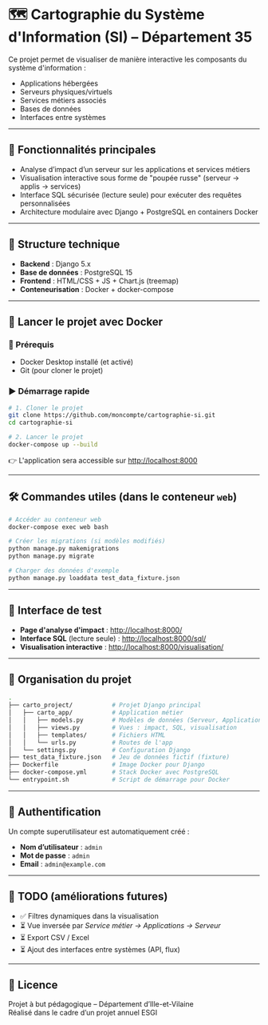 # 🗺️ Cartographie du Système d'Information (SI) – Département 35

Ce projet permet de visualiser de manière interactive les composants du système d'information :
- Applications hébergées
- Serveurs physiques/virtuels
- Services métiers associés
- Bases de données
- Interfaces entre systèmes

---

## 🚀 Fonctionnalités principales

- Analyse d’impact d’un serveur sur les applications et services métiers
- Visualisation interactive sous forme de "poupée russe" (serveur → applis → services)
- Interface SQL sécurisée (lecture seule) pour exécuter des requêtes personnalisées
- Architecture modulaire avec Django + PostgreSQL en containers Docker

---

## 🧱 Structure technique

- **Backend** : Django 5.x
- **Base de données** : PostgreSQL 15
- **Frontend** : HTML/CSS + JS + Chart.js (treemap)
- **Conteneurisation** : Docker + docker-compose

---

## 🐳 Lancer le projet avec Docker

### 🔁 Prérequis
- Docker Desktop installé (et activé)
- Git (pour cloner le projet)

### ▶️ Démarrage rapide

```bash
# 1. Cloner le projet
git clone https://github.com/moncompte/cartographie-si.git
cd cartographie-si

# 2. Lancer le projet
docker-compose up --build
```

👉 L'application sera accessible sur [http://localhost:8000](http://localhost:8000)

---

## 🛠️ Commandes utiles (dans le conteneur `web`)

```bash
# Accéder au conteneur web
docker-compose exec web bash

# Créer les migrations (si modèles modifiés)
python manage.py makemigrations
python manage.py migrate

# Charger des données d'exemple
python manage.py loaddata test_data_fixture.json
```

---

## 🧪 Interface de test

- **Page d'analyse d'impact** : [http://localhost:8000/](http://localhost:8000/)
- **Interface SQL** (lecture seule) : [http://localhost:8000/sql/](http://localhost:8000/sql/)
- **Visualisation interactive** : [http://localhost:8000/visualisation/](http://localhost:8000/visualisation/)

---

## 📁 Organisation du projet

```bash
.
├── carto_project/           # Projet Django principal
│   ├── carto_app/           # Application métier
│   │   ├── models.py        # Modèles de données (Serveur, Application, etc.)
│   │   ├── views.py         # Vues : impact, SQL, visualisation
│   │   ├── templates/       # Fichiers HTML
│   │   └── urls.py          # Routes de l'app
│   └── settings.py          # Configuration Django
├── test_data_fixture.json   # Jeu de données fictif (fixture)
├── Dockerfile               # Image Docker pour Django
├── docker-compose.yml       # Stack Docker avec PostgreSQL
└── entrypoint.sh            # Script de démarrage pour Docker
```

---

## 🔐 Authentification

Un compte superutilisateur est automatiquement créé :
- **Nom d’utilisateur** : `admin`
- **Mot de passe** : `admin`
- **Email** : `admin@example.com`

---

## 📌 TODO (améliorations futures)

- ✅ Filtres dynamiques dans la visualisation
- ⏳ Vue inversée par *Service métier → Applications → Serveur*
- ⏳ Export CSV / Excel
- ⏳ Ajout des interfaces entre systèmes (API, flux)

---

## 📄 Licence

Projet à but pédagogique – Département d’Ille-et-Vilaine  
Réalisé dans le cadre d’un projet annuel ESGI

